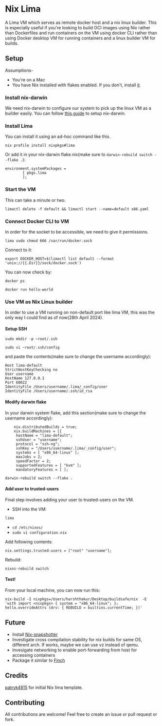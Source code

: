 # Nix Lima 

A Lima VM which serves as remote docker host and a nix linux builder. This is especially useful if you're looking to build OCI images using Nix rather than Dockerfiles and run containers on the VM using docker CLI rather than using Docker desktop VM for running containers and a linux builder VM for builds. 


## Setup

Assumptions-
* You're on a Mac
* You have Nix installed with flakes enabled. If you don't, install [it](https://github.com/DeterminateSystems/nix-installer). 

### Install nix-darwin
We need nix-darwin to configure our system to pick up the linux VM as a builder easily. 
You can follow [this guide](https://github.com/LnL7/nix-darwin?tab=readme-ov-file#flakes) to setup nix-darwin. 

### Install Lima

You can install it using an ad-hoc command like this. 
```
nix profile install nixpkgs#lima
```
Or add it in your nix-darwin flake.nix(make sure to `darwin-rebuild switch --flake .`):
```
environment.systemPackages =
        [ pkgs.lima
        ];
```

### Start the VM

This can take a minute or two. 
```
limactl delete -f default && limactl start --name=default x86.yaml
```

### Connect Docker CLI to VM

In order for the socket to be accessible, we need to give it permissions. 
```
lima sudo chmod 666 /var/run/docker.sock
```

Connect to it:
```
export DOCKER_HOST=$(limactl list default --format 'unix://{{.Dir}}/sock/docker.sock')
```

You can now check by:
```
docker ps
```

```
docker run hello-world
```


### Use VM as Nix Linux builder

In order to use a VM running on non-default port like lima VM, this was the only way I could find as of now(28th April 2024). 

#### Setup SSH 

```
sudo mkdir -p ~root/.ssh
```

```
sudo vi ~root/.ssh/config
```

and paste the contents(make sure to change the username accordingly):
```
Host lima-default
StrictHostKeyChecking no
User username
HostName 127.0.0.1
Port 60022
IdentityFile /Users/username/.lima/_config/user
IdentityFile /Users/username/.ssh/id_rsa
```

#### Modify darwin flake

In your darwin system flake, add this section(make sure to change the username accordingly):
```
    nix.distributedBuilds = true;
    nix.buildMachines = [{
     hostName = "lima-default";
     sshUser = "username";
     protocol = "ssh-ng";
     sshKey = "/Users/username/.lima/_config/user";
     systems = [ "x86_64-linux" ];
     maxJobs = 2;
     speedFactor = 2;
     supportedFeatures = [ "kvm" ];
     mandatoryFeatures = [ ];
```

```
darwin-rebuild switch --flake .
```

#### Add user to trusted-users
Final step involves adding your user to trusted-users on the VM. 

* SSH into the VM:
```
lima
```
* `cd /etc/nixos/`
* `sudo vi configuration.nix`

Add following contents:
```
nix.settings.trusted-users = ["root" "username"];
```

Rebuild:
```
nixos-rebuild switch
```


#### Test!
From your local machine, you can now run this:
```
nix-build -I nixpkgs=/Users/harshthakur/Desktop/buildsafe/nix  -E 'with import <nixpkgs> { system = "x86_64-linux"; }; hello.overrideAttrs (drv: { REBUILD = builtins.currentTime; })'
```


## Future
* Install [Nix-snapshotter](https://github.com/pdtpartners/nix-snapshotter?tab=readme-ov-file)
* Investigate cross compilation stability for nix builds for same OS, different arch. If works, maybe we can use vz instead of qemu.
* Invesigate networking to enable port-forwarding from host for accessing containers
* Package it similar to [Finch](https://github.com/runfinch/finch)


## Credits
[patryk4815](https://github.com/patryk4815/ctftools/tree/master/lima-vm) for initial Nix lima template.

## Contributing
All contributions are welcome! Feel free to create an issue or pull request or fork.

